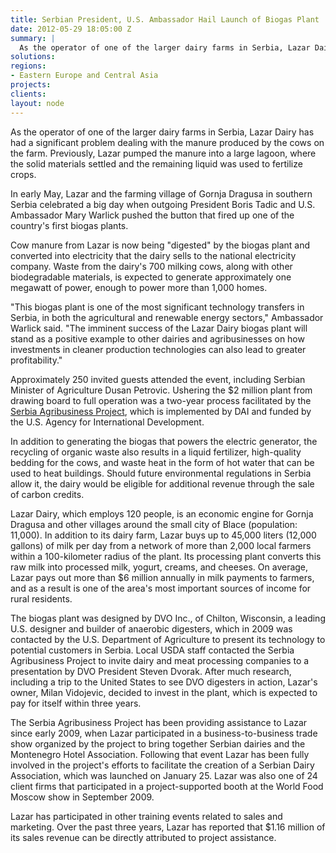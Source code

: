 ```yaml
---
title: Serbian President, U.S. Ambassador Hail Launch of Biogas Plant
date: 2012-05-29 18:05:00 Z
summary: |
  As the operator of one of the larger dairy farms in Serbia, Lazar Dairy has had a significant problem dealing with the manure produced by the cows on the farm. Previously, Lazar pumped the manure into a large lagoon, where the solid materials settled and the remaining liquid was used to fertilize crops.
solutions:
regions:
- Eastern Europe and Central Asia
projects:
clients:
layout: node
---
```

As the operator of one of the larger dairy farms in Serbia, Lazar Dairy has had a significant problem dealing with the manure produced by the cows on the farm. Previously, Lazar pumped the manure into a large lagoon, where the solid materials settled and the remaining liquid was used to fertilize crops.

In early May, Lazar and the farming village of Gornja Dragusa in southern Serbia celebrated a big day when outgoing President Boris Tadic and U.S. Ambassador Mary Warlick pushed the button that fired up one of the country's first biogas plants.

Cow manure from Lazar is now being "digested" by the biogas plant and converted into electricity that the dairy sells to the national electricity company. Waste from the dairy's 700 milking cows, along with other biodegradable materials, is expected to generate approximately one megawatt of power, enough to power more than 1,000 homes.

"This biogas plant is one of the most significant technology transfers in Serbia, in both the agricultural and renewable energy sectors," Ambassador Warlick said. "The imminent success of the Lazar Dairy biogas plant will stand as a positive example to other dairies and agribusinesses on how investments in cleaner production technologies can also lead to greater profitability."

Approximately 250 invited guests attended the event, including Serbian Minister of Agriculture Dusan Petrovic. Ushering the $2 million plant from drawing board to full operation was a two-year process facilitated by the [Serbia Agribusiness Project][1], which is implemented by DAI and funded by the U.S. Agency for International Development.

In addition to generating the biogas that powers the electric generator, the recycling of organic waste also results in a liquid fertilizer, high-quality bedding for the cows, and waste heat in the form of hot water that can be used to heat buildings. Should future environmental regulations in Serbia allow it, the dairy would be eligible for additional revenue through the sale of carbon credits.

Lazar Dairy, which employs 120 people, is an economic engine for Gornja Dragusa and other villages around the small city of Blace (population: 11,000). In addition to its dairy farm, Lazar buys up to 45,000 liters (12,000 gallons) of milk per day from a network of more than 2,000 local farmers within a 100-kilometer radius of the plant. Its processing plant converts this raw milk into processed milk, yogurt, creams, and cheeses. On average, Lazar pays out more than $6 million annually in milk payments to farmers, and as a result is one of the area's most important sources of income for rural residents.

The biogas plant was designed by DVO Inc., of Chilton, Wisconsin, a leading U.S. designer and builder of anaerobic digesters, which in 2009 was contacted by the U.S. Department of Agriculture to present its technology to potential customers in Serbia. Local USDA staff contacted the Serbia Agribusiness Project to invite dairy and meat processing companies to a presentation by DVO President Steven Dvorak. After much research, including a trip to the United States to see DVO digesters in action, Lazar's owner, Milan Vidojevic, decided to invest in the plant, which is expected to pay for itself within three years.

The Serbia Agribusiness Project has been providing assistance to Lazar since early 2009, when Lazar participated in a business-to-business trade show organized by the project to bring together Serbian dairies and the Montenegro Hotel Association. Following that event Lazar has been fully involved in the project's efforts to facilitate the creation of a Serbian Dairy Association, which was launched on January 25. Lazar was also one of 24 client firms that participated in a project-supported booth at the World Food Moscow show in September 2009.

Lazar has participated in other training events related to sales and marketing. Over the past three years, Lazar has reported that $1.16 million of its sales revenue can be directly attributed to project assistance.

[1]: /our-work/projects/serbia-serbian-agribusiness-project-sap
